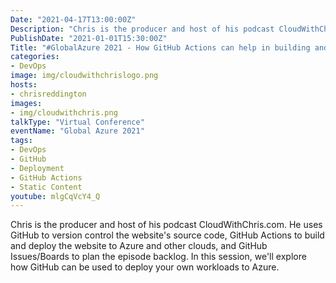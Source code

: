 ```yaml
---
Date: "2021-04-17T13:00:00Z"
Description: "Chris is the producer and host of his podcast CloudWithChris.com. He uses GitHub to version control the website's source code, GitHub Actions to build and deploy the website to Azure and other clouds, and GitHub Issues/Boards to plan the episode backlog. In this session, we'll explore how GitHub can be used to deploy your own workloads to Azure."
PublishDate: "2021-01-01T15:30:00Z"
Title: "#GlobalAzure 2021 - How GitHub Actions can help in building and deploying a static website and more"
categories:
- DevOps
image: img/cloudwithchrislogo.png
hosts:
- chrisreddington
images:
- img/cloudwithchris.png
talkType: "Virtual Conference"
eventName: "Global Azure 2021"
tags:
- DevOps
- GitHub
- Deployment
- GitHub Actions
- Static Content
youtube: mlgCqVcY4_Q
---
```

Chris is the producer and host of his podcast CloudWithChris.com. He uses GitHub to version control the website's source code, GitHub Actions to build and deploy the website to Azure and other clouds, and GitHub Issues/Boards to plan the episode backlog. In this session, we'll explore how GitHub can be used to deploy your own workloads to Azure.